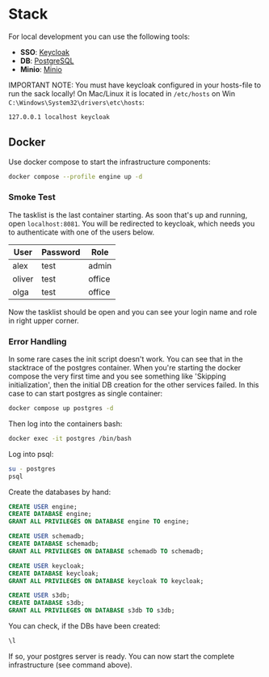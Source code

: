 # Stack

For local development you can use the following tools:

- **SSO**: [Keycloak](https://www.keycloak.org/)
- **DB**: [PostgreSQL](https://www.postgresql.org/)
- **Minio**: [Minio](https://min.io/)

IMPORTANT NOTE: You must have keycloak configured in your hosts-file to run the sack locally!
On Mac/Linux it is located in `/etc/hosts` on Win `C:\Windows\System32\drivers\etc\hosts`:
```bash
127.0.0.1 localhost keycloak
```

## Docker
Use docker compose to start the infrastructure components:

```bash
docker compose --profile engine up -d
```

### Smoke Test
The tasklist is the last container starting. As soon that's up and running, open `localhost:8081`. You will be redirected to keycloak, which needs you to authenticate with one of the users below. 

| User   | Password | Role    |
|--------|----------|---------|
| alex   | test     | admin   |
| oliver | test     | office  |
| olga   | test     | office  |

Now the tasklist should be open and you can see your login name and role in right upper corner.

### Error Handling
In some rare cases the init script doesn't work. You can see that in the stacktrace of the postgres container. When 
you're starting the docker compose the very first time and you see something like 'Skipping initialization', then the
initial DB creation for the other services failed. In this case to can start postgres as single container:

```bash
docker compose up postgres -d
```

Then log into the containers bash:
```bash
docker exec -it postgres /bin/bash
```

Log into psql:
```bash
su - postgres
psql
```

Create the databases by hand:
```sql
CREATE USER engine;
CREATE DATABASE engine;
GRANT ALL PRIVILEGES ON DATABASE engine TO engine;

CREATE USER schemadb;
CREATE DATABASE schemadb;
GRANT ALL PRIVILEGES ON DATABASE schemadb TO schemadb;

CREATE USER keycloak;
CREATE DATABASE keycloak;
GRANT ALL PRIVILEGES ON DATABASE keycloak TO keycloak;

CREATE USER s3db;
CREATE DATABASE s3db;
GRANT ALL PRIVILEGES ON DATABASE s3db TO s3db;
```

You can check, if the DBs have been created:
```bash
\l
```
If so, your postgres server is ready. You can now start the complete infrastructure (see command above). 